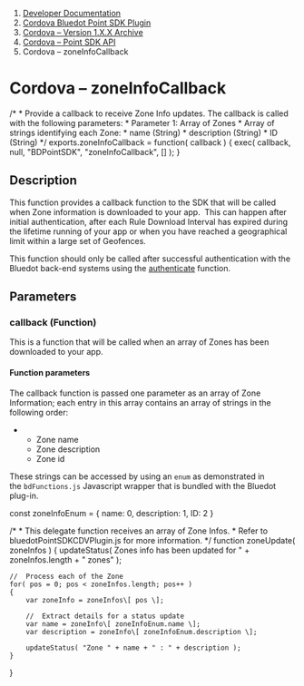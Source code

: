 1.  [Developer Documentation](https://docs.bluedot.io)
2.  [Cordova Bluedot Point SDK Plugin](https://docs.bluedot.io/cordova-bluedot-plug-in/)
3.  [Cordova – Version 1.X.X Archive](https://docs.bluedot.io/cordova-bluedot-plug-in/cordova-version-1-x-x-archive/)
4.  [Cordova – Point SDK API](https://docs.bluedot.io/cordova-bluedot-plug-in/cordova-version-1-x-x-archive/cordova-point-sdk-api/)
5.  Cordova – zoneInfoCallback

Cordova – zoneInfoCallback
==========================

/\*
 \*  Provide a callback to receive Zone Info updates.  The callback is called with the following parameters:
 \*      Parameter 1: Array of Zones
 \*          Array of strings identifying each Zone:
 \*              name (String)
 \*              description (String)
 \*              ID (String)
 \*/
exports.zoneInfoCallback \= function( callback )
{
    exec( callback, null, "BDPointSDK", "zoneInfoCallback", \[\] );
}

Description
-----------

This function provides a callback function to the SDK that will be called when Zone information is downloaded to your app.  This can happen after initial authentication, after each Rule Download Interval has expired during the lifetime running of your app or when you have reached a geographical limit within a large set of Geofences.

This function should only be called after successful authentication with the Bluedot back-end systems using the [authenticate](/cordova-bluedot-plug-in/cordova-point-sdk-api/cordova-authenticate/) function.

Parameters
----------

### callback (Function)

This is a function that will be called when an array of Zones has been downloaded to your app.

#### Function parameters

The callback function is passed one parameter as an array of Zone Information; each entry in this array contains an array of strings in the following order:

*   *   Zone name
    *   Zone description
    *   Zone id

These strings can be accessed by using an `enum` as demonstrated in the `bdFunctions.js` Javascript wrapper that is bundled with the Bluedot plug-in.

const zoneInfoEnum \=
{
    name: 0,
    description: 1,
    ID: 2
}
     
/\*
 \*  This delegate function receives an array of Zone Infos.
 \*  Refer to bluedotPointSDKCDVPlugin.js for more information.
 \*/
function zoneUpdate( zoneInfos )
{
    updateStatus( Zones info has been updated for " + zoneInfos.length + " zones" );
 
    //  Process each of the Zone
    for( pos = 0; pos < zoneInfos.length; pos++ )
    {
        var zoneInfo = zoneInfos\[ pos \];
         
        //  Extract details for a status update
        var name = zoneInfo\[ zoneInfoEnum.name \];
        var description = zoneInfo\[ zoneInfoEnum.description \];
         
        updateStatus( "Zone " + name + " : " + description );
    }  
}